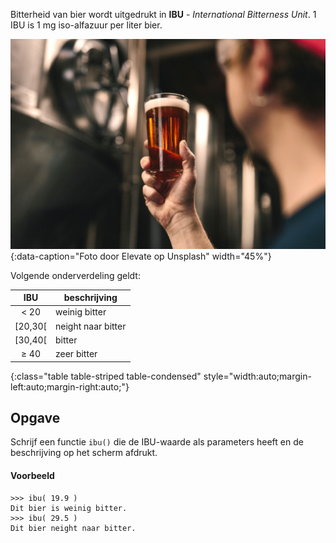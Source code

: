 Bitterheid van bier wordt uitgedrukt in **IBU** - *International Bitterness Unit*. 1 IBU is 1 mg iso-alfazuur per liter bier.

![Brouwer tijdens een beoordeling.](media/brewing-beer.jpg "PCR-test"){:data-caption="Foto door Elevate op Unsplash" width="45%"}

Volgende onderverdeling geldt:

| IBU | beschrijving |
|:--------:|-------------|
| < 20  | weinig bitter |
| [20,30[ |  neight naar bitter |
| [30,40[ | bitter |
| ≥ 40 |  zeer bitter |
{:class="table table-striped table-condensed" style="width:auto;margin-left:auto;margin-right:auto;"}

## Opgave
Schrijf een functie `ibu()` die de IBU-waarde als parameters heeft en de beschrijving op het scherm afdrukt.

#### Voorbeeld
```
>>> ibu( 19.9 )
Dit bier is weinig bitter.
>>> ibu( 29.5 )
Dit bier neight naar bitter.
```